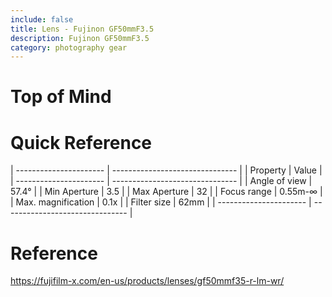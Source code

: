 ```yaml
---
include: false
title: Lens - Fujinon GF50mmF3.5
description: Fujinon GF50mmF3.5
category: photography gear
---
```


# Top of Mind

# Quick Reference

| ---------------------- | ------------------------------- |
| Property               | Value                           |
| ---------------------- | ------------------------------- |
| Angle of view          |  57.4°                          |
| Min Aperture           |  3.5                            |
| Max Aperture           |  32                             |
| Focus range            |  0.55m-∞                        |
| Max. magnification     |  0.1x                           |
| Filter size            |  62mm                           |
| ---------------------- | ------------------------------- |

# Reference

https://fujifilm-x.com/en-us/products/lenses/gf50mmf35-r-lm-wr/
